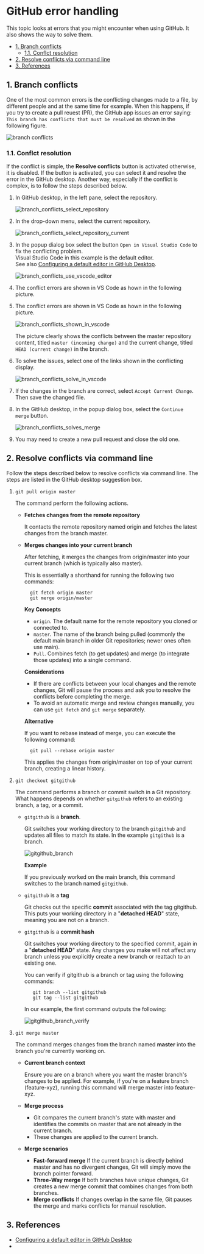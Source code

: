 # GitHub error handling <!-- omit from toc -->

This topic looks at errors that you might encounter when using GitHub. It also shows the way to solve them. 

- [1. Branch conflicts](#1-branch-conflicts)
  - [1.1. Conflct resolution](#11-conflct-resolution)
- [2. Resolve conflicts via command line](#2-resolve-conflicts-via-command-line)
- [3. References](#3-references)

## 1. Branch conflicts

One of the most common errors is the conflicting changes made to a file,
by different people and at the same time for example. When this happens,
if you try to create a pull reuest (PR), the GitHub app issues an error
saying: `This branch has conflicts that must be resolved` as shown in
the following figure.

![branch conflicts](../Resources/Images/GitHub/branch_conflicts.png)

### 1.1. Conflct resolution 

If the conflict is simple, the **Resolve conflicts** button is activated
otherwise, it is disabled. If the button is activated, you can select it
and resolve the error in the GitHub desktop. Another way, especially if
the conflict is complex, is to follow the steps described below. 

1. In GitHub desktop, in the left pane, select the repository.

    ![branch_conflicts_select_repository](../Resources/Images/GitHub/branch_conflicts_select_repository.png)

2. In the drop-down menu, select the current repository.

    ![branch_conflicts_select_repository_current](../Resources/Images/GitHub/branch_conflicts_select_repository_current.png)

3. In the popup dialog box select the button `Open in Visual Studio
   Code` to fix the conflicting problem.  
Visual Studio Code in this example is the default editor.  
   See also [Configuring a default editor in GitHub
   Desktop](https://docs.github.com/en/desktop/configuring-and-customizing-github-desktop/configuring-a-default-editor-in-github-desktop).  

    ![branch_conflicts_use_vscode_editor](../Resources/Images/GitHub/branch_conflicts_use_vscode_editor.png) 
4. The conflict errors are shown in VS Code as hown in the following picture.

4. The conflict errors are shown in VS Code as hown in the following picture. 

    ![branch_conflicts_shown_in_vscode](../Resources/Images/GitHub/branch_conflicts_shown_in_vscode.png)

    The picture clearly shows the conflicts between the master repository content, titled `master (incoming change)` and the current change, titled `HEAD (current change)` in the branch. 
5. To solve the issues, select one of the links shown in the conflicting display. 

    ![branch_conflicts_solve_in_vscode](../Resources/Images/GitHub/branch_conflicts_solve_in_vscode.png)

6. If the changes in the branch are correct, select `Accept Current Change`. Then save the changed file. 

7. In the GitHub desktop, in the popup dialog box, select the  `Continue merge` button. 

    ![branch_conflicts_solves_merge](../Resources/Images/GitHub/branch_conflicts_solved_merge.png)
8. You may need to create a new pull request and close the old one. 


## 2. Resolve conflicts via command line

Follow the steps described below to resolve conflicts via command line. The steps are listed in the GitHub desktop suggestion box.

1. `git pull origin master`

    The command perform the following actions.

    - **Fetches changes from the remote repository**

        It contacts the remote repository named origin and fetches the latest changes from the branch master.

    - **Merges changes into your current branch**

        After fetching, it merges the changes from origin/master into your current branch (which is typically also master).

        This is essentially a shorthand for running the following two commands:

            git fetch origin master
            git merge origin/master

        **Key Concepts**

        - `origin`. The default name for the remote repository you cloned or connected to.
        - `master`. The name of the branch being pulled (commonly the default main branch in older Git repositories; newer ones often use main).
        - `Pull`. Combines fetch (to get updates) and merge (to integrate those updates) into a single command.

        **Considerations**

        - If there are conflicts between your local changes and the remote changes, Git will pause the process and ask you to resolve the conflicts before completing the merge.
        - To avoid an automatic merge and review changes manually, you can use `git fetch` and `git merge` separately.

        **Alternative**

        If you want to rebase instead of merge, you can execute the following command:

            git pull --rebase origin master
        This applies the changes from origin/master on top of your current branch, creating a linear history. 

1. `git checkout gitgithub`

    The command performs a branch or commit switch in a Git repository. What happens depends on whether `gitgithub` refers to an existing branch, a tag, or a commit. 

   - `gitgithub` is a **branch**.

       Git switches your working directory to the branch `gitgithub` and updates all files to match its state.
       In the example `gitgithub` is a branch.

       ![gitgithub_branch](../Resources/Images/GitHub/gitgithub_branch.png)

       **Example**

       If you previously worked on the main branch, this command switches to the branch named `gitgithub`.

   - `gitgithub` is a **tag**

       Git checks out the specific **commit** associated with the tag gitgithub.
       This puts your working directory in a "**detached HEAD**" state, meaning you are not on a branch.

   - `gitgithub` is a **commit hash**

       Git switches your working directory to the specified commit, again in a "**detached HEAD**" state. Any changes you make will not affect any branch unless you explicitly create a new branch or reattach to an existing one.

        You can verify if gitgithub is a branch or tag using the following commands:

            git branch --list gitgithub
            git tag --list gitgithub

        In our example, the first command outputs the following:

        ![gitgithub_branch_verify](../Resources/Images/GitHub/gitgithub_branch_verify.png)

1. `git merge master`

    The command merges changes from the branch named **master** into the branch you're currently working on.

    - **Current branch context**

        Ensure you are on a branch where you want the master branch's changes to be applied. For example, if you're on a feature branch (feature-xyz), running this command will merge master into feature-xyz.

    - **Merge process**

      - Git compares the current branch's state with master and identifies the commits on master that are not already in the current branch.
      - These changes are applied to the current branch.

    - **Merge scenarios**

        - **Fast-forward merge**
            If the current branch is directly behind master and has no divergent changes, Git will simply move the branch pointer forward.
        - **Three-Way merge**
            If both branches have unique changes, Git creates a new merge commit that combines changes from both branches.
        - **Merge conflicts**
            If changes overlap in the same file, Git pauses the merge and marks conflicts for manual resolution.


## 3. References

- [Configuring a default editor in GitHub Desktop](https://docs.github.com/en/desktop/configuring-and-customizing-github-desktop/configuring-a-default-editor-in-github-desktop)
- 